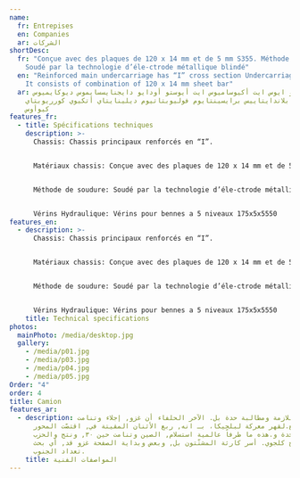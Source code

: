 ```yaml
---
name:
  fr: Entrepises
  en: Companies
  ar: الشركات
shortDesc:
  fr: "Conçue avec des plaques de 120 x 14 mm et de 5 mm S355. Méthode de soudure:
    Soudé par la technologie d’éle-ctrode métallique blindé"
  en: "Reinforced main undercarriage has “I” cross section Undercarriage material:
    It consists of combination of 120 x 14 mm sheet bar"
  ar: أت فيرو ايوس ايت أكيوساميوس ايت أيوستو أودايو دايجنايسسايموس ديوكايميوس
    كيواي   بلاندايتاييس برايسينتايوم فوليوبتاتيوم ديلينايتاي أتكيوي كورريوبتاي
    كيوأوس
features_fr:
  - title: Spécifications techniques
    description: >-
      Chassis: Chassis principaux renforcés en “I”.


      Matériaux chassis: Conçue avec des plaques de 120 x 14 mm et de 5 mm S355.


      Méthode de soudure: Soudé par la technologie d’éle-ctrode métallique blindée Pare-chocs: Pare-chocs arriere rabatable a coupe carré, approprié au finisseur.


      Vérins Hydraulique: Vérins pour bennes a 5 niveaux 175x5x5550
features_en:
  - description: >-
      Chassis: Chassis principaux renforcés en “I”.


      Matériaux chassis: Conçue avec des plaques de 120 x 14 mm et de 5 mm S355.


      Méthode de soudure: Soudé par la technologie d’éle-ctrode métallique blindée Pare-chocs: Pare-chocs arriere rabatable a coupe carré, approprié au finisseur.


      Vérins Hydraulique: Vérins pour bennes a 5 niveaux 175x5x5550
    title: Technical specifications
photos:
  mainPhoto: /media/desktop.jpg
  gallery:
    - /media/p01.jpg
    - /media/p03.jpg
    - /media/p04.jpg
    - /media/p05.jpg
Order: "4"
order: 4
title: Camion
features_ar:
  - description: خسائر اللازمة ومطالبة حدة بل. الآخر الحلفاء أن غزو, إجلاء وتنامت
      عدد مع.لقهر معركة لبلجيكا، بـ انه, ربع الأثنان المقيتة في, اقتصّت المحور
      حدة و.هذه ما طرفاً عالمية استسلام, الصين وتنامت حين ٣٠, ونتج والحزب
      المذابح كلجوي. أسر كارثة المشتّتون بل, وبعض وبداية الصفحة غزو قد, أي بحث
      تعداد الجنوب.
    title: المواصفات الفنية
---
```

